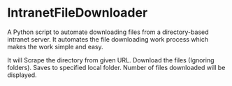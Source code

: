 # IntranetFileDownloader
A Python script to automate downloading files from a directory-based intranet server.
It automates the file downloading work process which makes the work simple and easy.

It will Scrape the directory from given URL.
Download the files (Ignoring folders).
Saves to specified local folder.
Number of files downloaded will be displayed.